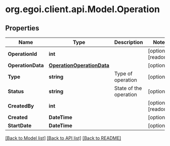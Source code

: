 
# org.egoi.client.api.Model.Operation

## Properties

Name | Type | Description | Notes
------------ | ------------- | ------------- | -------------
**OperationId** | **int** |  | [optional] [readonly] 
**OperationData** | [**OperationOperationData**](OperationOperationData.md) |  | [optional] 
**Type** | **string** | Type of operation | [optional] 
**Status** | **string** | State of the operation | [optional] 
**CreatedBy** | **int** |  | [optional] [readonly] 
**Created** | **DateTime** |  | [optional] 
**StartDate** | **DateTime** |  | [optional] 

[[Back to Model list]](../README.md#documentation-for-models)
[[Back to API list]](../README.md#documentation-for-api-endpoints)
[[Back to README]](../README.md)

